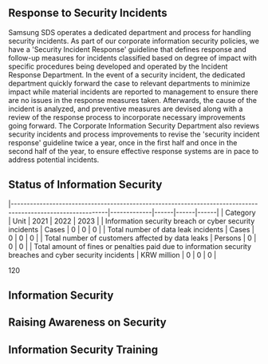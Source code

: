 ## **Response to Security Incidents**

Samsung SDS operates a dedicated department and process for handling security incidents. As part of our corporate information security policies, we have a 'Security Incident Response' guideline that defines response and follow-up measures for incidents classified based on degree of impact with specific procedures being developed and operated by the Incident Response Department. In the event of a security incident, the dedicated department quickly forward the case to relevant departments to minimize impact while material incidents are reported to management to ensure there are no issues in the response measures taken. Afterwards, the cause of the incident is analyzed, and preventive measures are devised along with a review of the response process to incorporate necessary improvements going forward. The Corporate Information Security Department also reviews security incidents and process improvements to revise the 'security incident response' guideline twice a year, once in the first half and once in the second half of the year, to ensure effective response systems are in pace to address potential incidents.

## **Status of Information Security**

|------------------------------------------------------------------------------------------------------------|-------------|------|------|------|
| Category                                                                                                   | Unit        | 2021 | 2022 | 2023 |
| Information security breach or cyber security incidents                                                    | Cases       |    0 |    0 |    0 |
| Total number of data leak incidents                                                                        | Cases       |    0 |    0 |    0 |
| Total number of customers affected by data leaks                                                           | Persons     |    0 |    0 |    0 |
| Total amount of fines or penalties paid due to information  security breaches and cyber security incidents | KRW million |    0 |    0 |    0 |

120

## **Information Security**

## **Raising Awareness on Security**

## **Information Security Training**